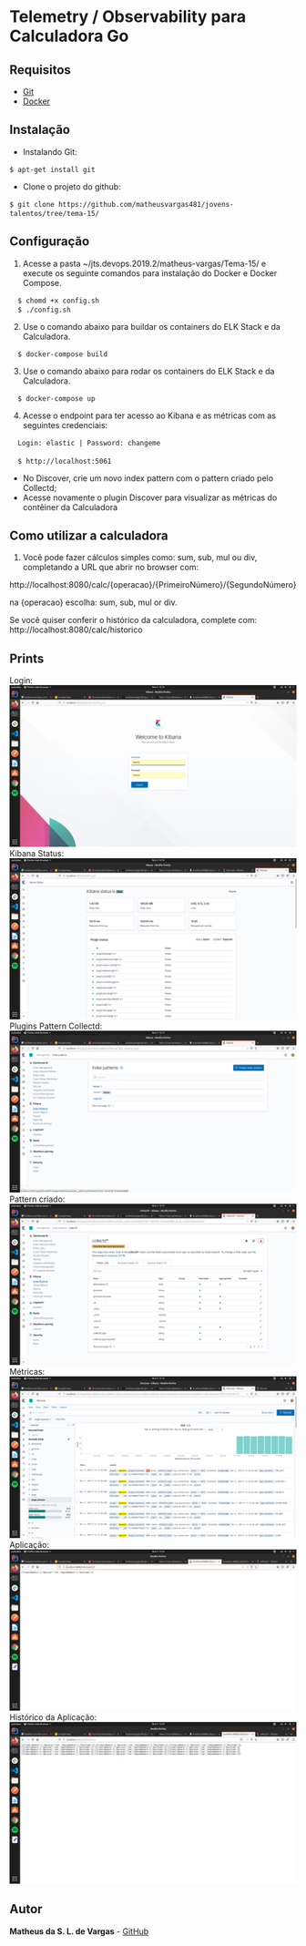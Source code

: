 # Telemetry / Observability para Calculadora Go

## Requisitos

  - [Git](https://git-scm.com/)
  - [Docker](https://www.docker.com/)

## Instalação

- Instalando Git:
```
$ apt-get install git
```

- Clone o projeto do github:
```
$ git clone https://github.com/matheusvargas481/jovens-talentos/tree/tema-15/
```

## Configuração

1. Acesse a pasta ~/jts.devops.2019.2/matheus-vargas/Tema-15/ e execute os seguinte comandos para instalação do Docker e Docker Compose.

```
  $ chomd +x config.sh
  $ ./config.sh
```

2. Use o comando abaixo para buildar os containers do ELK Stack e da Calculadora.
```
  $ docker-compose build
```

3. Use o comando abaixo para rodar os containers do ELK Stack e da Calculadora.

```
  $ docker-compose up
```
4. Acesse o endpoint para ter acesso ao Kibana e as métricas com as seguintes credenciais:

```
  Login: elastic | Password: changeme

  $ http://localhost:5061
```
- No Discover, crie um novo index pattern com o pattern criado pelo Collectd;
- Acesse novamente o plugin Discover para visualizar as métricas do contêiner da Calculadora

## Como utilizar a calculadora

1. Você pode fazer cálculos simples como: sum, sub, mul ou div, completando a URL que abrir no browser com:

http://localhost:8080/calc/{operacao}/{PrimeiroNúmero}/{SegundoNúmero}

na {operacao} escolha: sum, sub, mul or div.

Se você quiser conferir o histórico da calculadora, complete com:
http://localhost:8080/calc/historico


## Prints
Login: ![](images/login.png)
Kibana Status: ![](images/kibana-status.png)
Plugins Pattern Collectd: ![](images/pattern-collectd-1.png)
Pattern criado: ![](images/patterns-collectd-2-created.png)
Métricas: ![](images/metrics.png)
Aplicação: ![](images/application.png)
Histórico da Aplicação: ![](images/historic-application.png)

## Autor

**Matheus da S. L. de Vargas** -  [GitHub](https://github.com/matheusvargas481)
